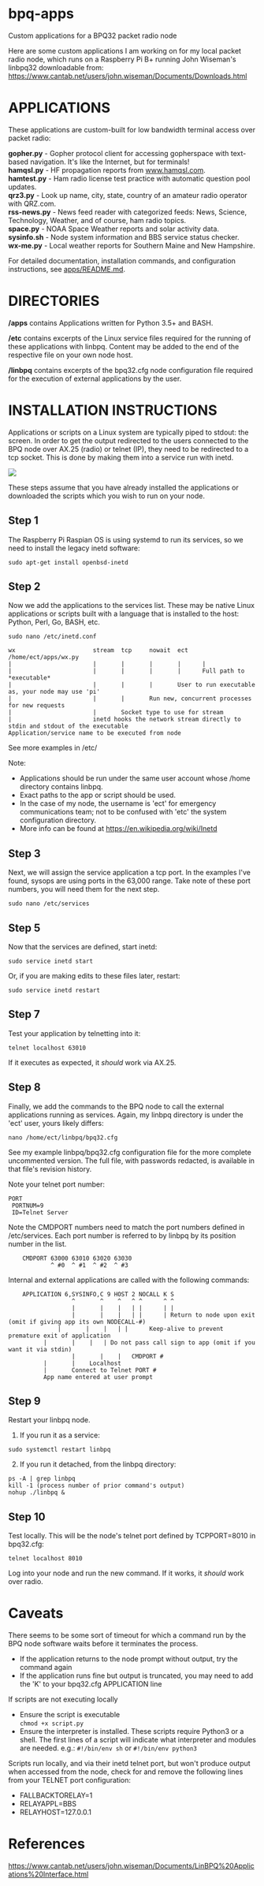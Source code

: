 # bpq-apps
Custom applications for a BPQ32 packet radio node

Here are some custom applications I am working on for my
local packet radio node, which runs on a Raspberry Pi B+
running John Wiseman's linbpq32 downloadable from:
https://www.cantab.net/users/john.wiseman/Documents/Downloads.html

APPLICATIONS
============
These applications are custom-built for low bandwidth terminal access over packet radio:

**gopher.py** - Gopher protocol client for accessing gopherspace with text-based navigation. It's like the Internet, but for terminals!  
**hamqsl.py** - HF propagation reports from www.hamqsl.com.  
**hamtest.py** - Ham radio license test practice with automatic question pool updates.  
**qrz3.py** - Look up name, city, state, country of an amateur radio operator with QRZ.com.  
**rss-news.py** - News feed reader with categorized feeds: News, Science, Technology, Weather, and of course, ham radio topics.  
**space.py** - NOAA Space Weather reports and solar activity data.  
**sysinfo.sh** - Node system information and BBS service status checker.  
**wx-me.py** - Local weather reports for Southern Maine and New Hampshire.  

For detailed documentation, installation commands, and configuration instructions, see [apps/README.md](apps/README.md).

DIRECTORIES
===========
**/apps** contains Applications written for Python 3.5+ and BASH.

**/etc** contains excerpts of the Linux service files required for the running of these applications with linbpq. Content may be added to the end of the respective file on your own  node host.

**/linbpq** contains excerpts of the bpq32.cfg node configuration file required for the execution of external applications by the user.

INSTALLATION INSTRUCTIONS
============
Applications or scripts on a Linux system are typically piped to stdout: the screen. In order to get the output redirected to the users connected to the BPQ node over AX.25 (radio) or telnet (IP), they need to be redirected to a tcp socket. This is done by making them into a service run with inetd.

![](Screenshot-2022-09-26%20094854.png)

These steps assume that you have already installed the applications or downloaded the scripts which you wish to run on your node.

Step 1
------
The Raspberry Pi Raspian OS is using systemd to run its services, so we need to install the legacy inetd software:

```sudo apt-get install openbsd-inetd```

Step 2
------
Now we add the applications to the services list. These may be native Linux applications or scripts built with a language that is installed to the host: Python, Perl, Go, BASH, etc.

```sudo nano /etc/inetd.conf```

```
wx                      stream  tcp     nowait  ect     /home/ect/apps/wx.py
|                       |       |       |       |      |
|                       |       |       |       |      Full path to *executable*
|                       |       |       |       User to run executable as, your node may use 'pi'
|                       |       |       Run new, concurrent processes for new requests
|                       |       Socket type to use for stream
|                       inetd hooks the network stream directly to stdin and stdout of the executable 
Application/service name to be executed from node
```

See more examples in /etc/

Note: 
* Applications should be run under the same user account whose /home directory contains linbpq.
* Exact paths to the app or script should be used. 
* In the case of my node, the username is 'ect' for emergency communications team; not to be confused with 'etc' the system configuration directory.
* More info can be found at https://en.wikipedia.org/wiki/Inetd

Step 3
------
Next, we will assign the service application a tcp port. In the examples I've found, sysops are using ports in the 63,000 range. Take note of these port numbers, you will need them for the next step.

```sudo nano /etc/services```

Step 5
------
Now that the services are defined, start inetd:

```sudo service inetd start```

Or, if you are making edits to these files later, restart:

```sudo service inetd restart```

Step 7
------
Test your application by telnetting into it:

```telnet localhost 63010```

If it executes as expected, it *should* work via AX.25.

Step 8
------
Finally, we add the commands to the BPQ node to call the external applications running as services. Again, my linbpq directory is under the 'ect' user, yours likely differs:

```nano /home/ect/linbpq/bpq32.cfg```

See my example linbpq/bpq32.cfg configuration file for the more complete uncommented version. The full file, with passwords redacted, is available in that file's revision history.

Note your telnet port number:
```
PORT
 PORTNUM=9
 ID=Telnet Server
```
Note the CMDPORT numbers need to match the port numbers defined in /etc/services.
Each port number is referred to by linbpq by its position number in the list.
```
    CMDPORT 63000 63010 63020 63030
            ^ #0  ^ #1  ^ #2  ^ #3
```
Internal and external applications are called with the following commands:
```
    APPLICATION 6,SYSINFO,C 9 HOST 2 NOCALL K S
                  ^       ^    ^   ^ ^      ^ ^
                  |       |    |   | |      | |
                  |       |    |   | |      | Return to node upon exit (omit if giving app its own NODECALL-#)
	          |       |    |   | |      Keep-alive to prevent premature exit of application
		  |       |    |   | Do not pass call sign to app (omit if you want it via stdin)
                  |       |    |   CMDPORT #
		  |       |    Localhost
		  |       Connect to Telnet PORT #
		  App name entered at user prompt
```

Step 9
------
Restart your linbpq node.
1) If you run it as a service:

```sudo systemctl restart linbpq```

2) If you run it detached, from the linbpq directory:
```
ps -A | grep linbpq
kill -1 (process number of prior command's output)
nohup ./linbpq &
```

Step 10
-------
Test locally. This will be the node's telnet port defined by TCPPORT=8010 in bpq32.cfg:

```telnet localhost 8010```

Log into your node and run the new command. If it works, it *should* work over radio.

Caveats
=======
There seems to be some sort of timeout for which a command run by the BPQ node software waits before it terminates the process. 
* If the application returns to the node prompt without output, try the command again
* If the application runs fine but output is truncated, you may need to add the 'K' to your bpq32.cfg APPLICATION line

If scripts are not executing locally
* Ensure the script is executable  
```chmod +x script.py```
* Ensure the interpreter is installed. These scripts require Python3 or a shell. The first lines of a script will indicate what interpreter and modules are needed.
e.g.: ```#!/bin/env sh``` or ```#!/bin/env python3```

Scripts run locally, and via their inetd telnet port, but won't produce output when accessed from the node, check for and remove the following lines from your TELNET port configuration:
* FALLBACKTORELAY=1
* RELAYAPPL=BBS
* RELAYHOST=127.0.0.1

References
==========
https://www.cantab.net/users/john.wiseman/Documents/LinBPQ%20Applications%20Interface.html
